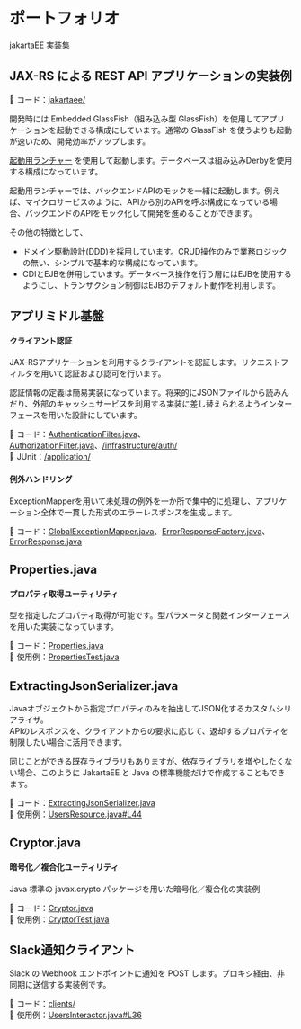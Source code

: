 # ポートフォリオ
jakartaEE 実装集

## JAX-RS による REST API アプリケーションの実装例

:open_file_folder: コード：[jakartaee/](jakartaee)  

開発時には Embedded GlassFish（組み込み型 GlassFish）を使用してアプリケーションを起動できる構成にしています。通常の GlassFish を使うよりも起動が速いため、開発効率がアップします。

[起動用ランチャー](jakartaee/src/test/java/com/example/development/Launcher.java)   を使用して起動します。データベースは組み込みDerbyを使用する構成になっています。  

起動用ランチャーでは、バックエンドAPIのモックを一緒に起動します。例えば、マイクロサービスのように、APIから別のAPIを呼ぶ構成になっている場合、バックエンドのAPIをモック化して開発を進めることができます。

その他の特徴として、
* ドメイン駆動設計(DDD)を採用しています。CRUD操作のみで業務ロジックの無い、シンプルで基本的な構成になっています。
* CDIとEJBを併用しています。データベース操作を行う層にはEJBを使用するようにし、トランザクション制御はEJBのデフォルト動作を利用します。

## アプリミドル基盤
#### クライアント認証
JAX-RSアプリケーションを利用するクライアントを認証します。リクエストフィルタを用いて認証および認可を行います。  

認証情報の定義は簡易実装になっています。将来的にJSONファイルから読みんだり、外部のキャッシュサービスを利用する実装に差し替えられるようインターフェースを用いた設計にしています。

:open_file_folder: コード：[AuthenticationFilter.java](jakartaee/src/main/java/com/example/application/AuthenticationFilter.java)、[AuthorizationFilter.java](jakartaee/src/main/java/com/example/application/AuthorizationFilter.java)、[/infrastructure/auth/](jakartaee/src/main/java/com/example/infrastructure/auth)  
:open_file_folder: JUnit：[/application/](jakartaee/src/test/java/com/example/application)

#### 例外ハンドリング
ExceptionMapperを用いて未処理の例外を一か所で集中的に処理し、アプリケーション全体で一貫した形式のエラーレスポンスを生成します。

:open_file_folder: コード：[GlobalExceptionMapper.java](jakartaee/src/main/java/com/example/application/GlobalExceptionMapper.java)、[ErrorResponseFactory.java](jakartaee/src/main/java/com/example/application/ErrorResponseFactory.java)、[ErrorResponse.java](jakartaee/src/main/java/com/example/application/ErrorResponse.java)


## Properties.java
#### プロパティ取得ユーティリティ
型を指定したプロパティ取得が可能です。型パラメータと関数インターフェースを用いた実装になっています。

:open_file_folder: コード：[Properties.java](jakartaee/src/main/java/com/example/Properties.java)  
:open_file_folder: 使用例：[PropertiesTest.java](jakartaee/src/test/java/com/example/PropertiesTest.java)

## ExtractingJsonSerializer.java
Javaオブジェクトから指定プロパティのみを抽出してJSON化するカスタムシリアライザ。  
APIのレスポンスを、クライアントからの要求に応じて、返却するプロパティを制限したい場合に活用できます。

同じことができる既存ライブラリもありますが、依存ライブラリを増やしたくない場合、このように JakartaEE と Java の標準機能だけで作成することもできます。

:open_file_folder: コード：[ExtractingJsonSerializer.java](jakartaee/src/main/java/com/example/application/ExtractingJsonSerializer.java)  
:open_file_folder: 使用例：[UsersResource.java#L44](jakartaee/src/main/java/com/example/application/users/UsersResource.java#L44)


## Cryptor.java
#### 暗号化／複合化ユーティリティ
Java 標準の javax.crypto パッケージを用いた暗号化／複合化の実装例

:open_file_folder: コード：[Cryptor.java](jakartaee/src/main/java/com/example/Cryptor.java)  
:open_file_folder: 使用例：[CryptorTest.java](jakartaee/src/test/java/com/example/CryptorTest.java)



## Slack通知クライアント
Slack の Webhook エンドポイントに通知を POST します。プロキシ経由、非同期に送信する実装例です。　

:open_file_folder: コード：[clients/](jakartaee/src/main/java/com/example/infrastructure/clients)  
:open_file_folder: 使用例：[UsersInteractor.java#L36](jakartaee/src/main/java/com/example/application/users/UsersInteractor.java#L36)  




